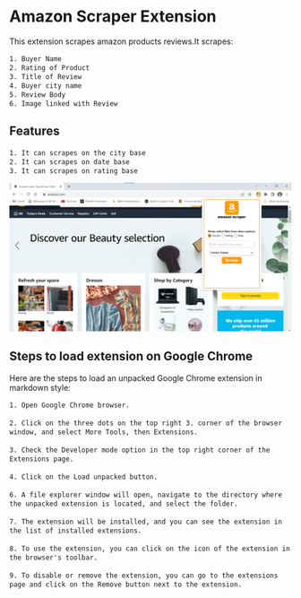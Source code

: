 
# Amazon Scraper Extension

This extension scrapes amazon products reviews.It scrapes: 


    1. Buyer Name
    2. Rating of Product
    3. Title of Review
    4. Buyer city name
    5. Review Body
    6. Image linked with Review
## Features 
    1. It can scrapes on the city base
    2. It can scrapes on date base
    3. It can scrapes on rating base
![](https://raw.githubusercontent.com/AdeelAhmads/Amazon-Scraper/main/Amazon%20Scraper/amazon.png)
## Steps to load extension on Google Chrome

Here are the steps to load an unpacked Google Chrome extension in markdown style:

    1. Open Google Chrome browser.

    2. Click on the three dots on the top right 3. corner of the browser window, and select More Tools, then Extensions.

    3. Check the Developer mode option in the top right corner of the Extensions page.

    4. Click on the Load unpacked button.

    6. A file explorer window will open, navigate to the directory where the unpacked extension is located, and select the folder.

    7. The extension will be installed, and you can see the extension in the list of installed extensions.

    8. To use the extension, you can click on the icon of the extension in the browser's toolbar.

    9. To disable or remove the extension, you can go to the extensions page and click on the Remove button next to the extension.









